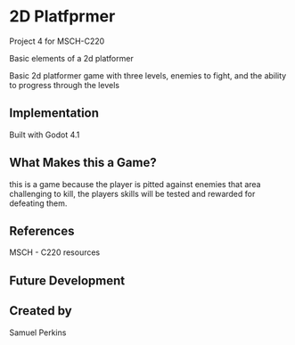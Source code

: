 # 2D Platfprmer
Project 4 for MSCH-C220

Basic elements of a 2d platformer 

Basic 2d platformer game with three levels, enemies to fight, and the ability to progress through the levels 


## Implementation
Built with Godot 4.1 

## What Makes this a Game?
this is a game because the player is pitted against enemies that area challenging to kill, the players skills will be tested and rewarded for defeating them. 
## References

MSCH - C220 resources 

## Future Development



## Created by
Samuel Perkins

